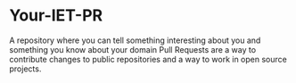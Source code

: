 # Your-IET-PR
A repository where you can tell something interesting about you and something you know about your domain 
Pull Requests are a way to contribute changes to public repositories and a way to work in open source projects.
